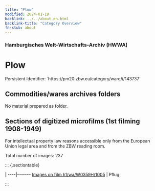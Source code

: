 ```yaml
---
title: "Plow"
modified: 2024-01-19
backlink: ../../about.en.html
backlink-title: "Category Overview"
fn-stub: about
---
```


### Hamburgisches Welt-Wirtschafts-Archiv (HWWA)

# Plow

<div class="hint">Persistent Identifier: `https://pm20.zbw.eu/category/ware/i/143737`</div>







## Commodities/wares archives folders





No material prepared as folder.



<a id="filmsections" />

## Sections of digitized microfilms (1st filming 1908-1949)

<p>For intellectual property law reasons accessible only from the European Union legal area and from the ZBW reading room.</p>



<p>Total number of images: 237</p>




::: {.sectiontable}

 | 
----|-------
<a class="btn" href="https://pm20.zbw.eu/film/h1/wa/W0359H/1005" rel="nofollow">Images on film h1/wa/W0359H/1005</a> | Pflug


:::
















